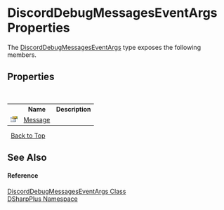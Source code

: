 # DiscordDebugMessagesEventArgs Properties
 

The <a href="30bf4e06-e440-bf19-91e7-388114407923">DiscordDebugMessagesEventArgs</a> type exposes the following members.


## Properties
&nbsp;<table><tr><th></th><th>Name</th><th>Description</th></tr><tr><td>![Public property](media/pubproperty.gif "Public property")</td><td><a href="6a54ee26-01c0-4047-e21e-e79b9162aabb">Message</a></td><td /></tr></table>&nbsp;
<a href="#discorddebugmessageseventargs-properties">Back to Top</a>

## See Also


#### Reference
<a href="30bf4e06-e440-bf19-91e7-388114407923">DiscordDebugMessagesEventArgs Class</a><br /><a href="503971eb-de5e-a570-9922-de9500a9b1cc">DSharpPlus Namespace</a><br />